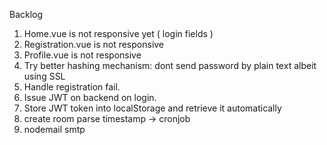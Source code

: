 Backlog
1. Home.vue is not responsive yet ( login fields )
2. Registration.vue is not responsive
3. Profile.vue is not responsive
4. Try better hashing mechanism: dont send password by plain text albeit using SSL
5. Handle registration fail.
6. Issue JWT on backend on login.
7. Store JWT token into localStorage and retrieve it automatically
8. create room parse timestamp -> cronjob
9. nodemail smtp
